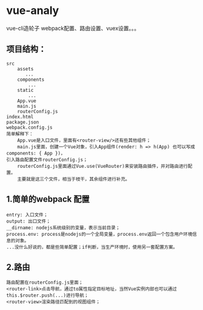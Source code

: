 # vue-analy
vue-cli造轮子
webpack配置、路由设置、vuex设置。。。<br>

项目结构：<br>
-----
    src
        assets
           ...
        components
            ...
        static
            ...
        App.vue
        main.js
        routerConfig.js
    index.html
    package.json
    webpack.config.js
    简单解释下：
        App.vue是入口文件，里面有<router-view/>还有些其他组件；
        main.js里面，创建一个Vue对象，引入App组件(render: h => h(App) 也可以写成 components: { App })，
    引入路由配置文件routerConfig.js；
        routerConfig.js里面通过Vue.use(VueRouter)来安装路由插件，并对路由进行配置。
        主要就是这三个文件，相当于枝干，其余组件进行补充。
        
1.简单的webpack 配置<br>
-----
    entry: 入口文件；
    output: 出口文件；
    __dirname: nodejs系统级别的变量，表示当前目录；
    process.env: process是nodejs的一个全局变量，process.env返回一个包含用户环境信息的对象。
    ...没什么好说的，都是些简单配置；if判断，当生产环境时，使用另一套配置方案。

2.路由<br>
-----
    路由配置在routerConfig.js里面；
    <router-link>点击导航，通过to属性指定目标地址，当然Vue实例内部也可以通过this.$router.push(...)进行导航；
    <router-view>渲染路径匹配到的视图组件；








